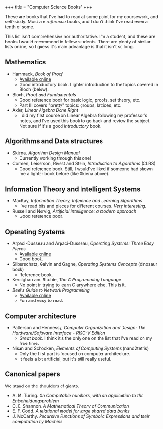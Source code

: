 +++
title = "Computer Science Books"
+++

These are books that I've had to read at some point for my coursework, and
self-study. Most are _reference_ books, and I don't think I've read even a
tenth of some.

This list isn't comprehensive nor authoritative. I'm a student, and these are
books I would recommend to fellow students. There are plenty of similar lists
online, so I guess it's main advantage is that it isn't so long.


## Mathematics
- Hammack, _Book of Proof_
  - [Available online](https://www.people.vcu.edu/~rhammack/BookOfProof/)
  - Good introductory book. Lighter introduction to the topics covered in Bloch (below).
- Bloch, _Proof and Fundamentals_
  - Good reference book for basic logic, proofs, set theory, etc.
  - Part III covers "pretty" topics: groups, lattices, etc.
- Axler, _Linear Algebra Done Right_
  - I did my first course on Linear Algebra following my professor's notes, and
    I've used this book to go back and review the subject. Not sure if it's a
    good _introductory_ book.


## Algorithms and Data structures
- Skiena. _Algorithm Design Manual_
  - Currently working through this one!
- Cormen, Leiserson, Rivest and Stein, _Introduction to Algorithms_ (CLRS)
  - Good reference book. Still, I would've liked if someone had
    shown me a lighter book before (like Skiena above).


## Information Theory and Intelligent Systems
- MacKay, _Information Theory, Inference and Learning Algorithms_
  - I've read bits and pieces for different courses. _Very interesting._
- Russell and Norvig, _Artificial intelligence: a modern approach_
  - Good reference book.


## Operating Systems
- Arpaci-Dusseau and Arpaci-Dusseau, _Operating Systems: Three Easy Pieces_
  - [Available online](https://pages.cs.wisc.edu/~remzi/OSTEP/)
  - Good book.
- Silberschatz, Galvin and Gagne, _Operating Systems Concepts_ (dinosaur book)
  - Reference book.
- Kernighan and Ritchie, _The C Programming Language_
  - No point in trying to learn C anywhere else. This is it.
- _Beej's Guide to Network Programming_
  - [Available online](https://beej.us/guide/bgnet/)
  - Fun and easy to read.


## Computer architecture
- Patterson and Hennessy, _Computer Organization and Design: The Hardware/Software Interface - RISC-V Edition_
  - _Great book._ I think it's the only one on the list that I've read on my free time.
- Nisan and Schocken, _Elements of Computing Systems_ (nand2tetris)
  - Only the first part is focused on computer architecture.
  - It feels a bit artificial, but it's still really useful.


## Canonical papers
We stand on the shoulders of giants.

- A. M. Turing. _On Computable numbers, with an application to the Entscheidungsproblem_
- C. E. Shannon. _A Mathematical Theory of Communication_
- E. F. Codd. _A relational model for large shared data banks_
- J. McCarthy. _Recursive Functions of Symbolic Expressions and their computation by Machine_
